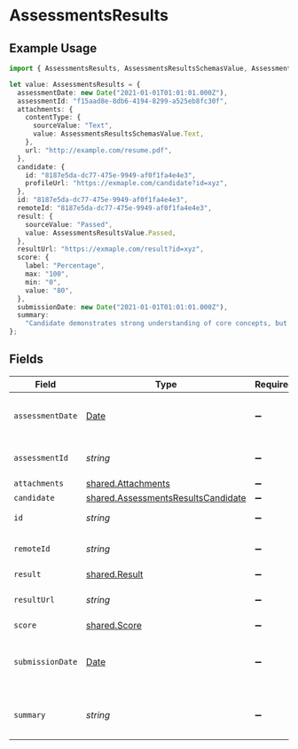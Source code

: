# AssessmentsResults

## Example Usage

```typescript
import { AssessmentsResults, AssessmentsResultsSchemasValue, AssessmentsResultsValue } from "@stackone/stackone-client-ts/sdk/models/shared";

let value: AssessmentsResults = {
  assessmentDate: new Date("2021-01-01T01:01:01.000Z"),
  assessmentId: "f15aad8e-8db6-4194-8299-a525eb8fc30f",
  attachments: {
    contentType: {
      sourceValue: "Text",
      value: AssessmentsResultsSchemasValue.Text,
    },
    url: "http://example.com/resume.pdf",
  },
  candidate: {
    id: "8187e5da-dc77-475e-9949-af0f1fa4e4e3",
    profileUrl: "https://exmaple.com/candidate?id=xyz",
  },
  id: "8187e5da-dc77-475e-9949-af0f1fa4e4e3",
  remoteId: "8187e5da-dc77-475e-9949-af0f1fa4e4e3",
  result: {
    sourceValue: "Passed",
    value: AssessmentsResultsValue.Passed,
  },
  resultUrl: "https://exmaple.com/result?id=xyz",
  score: {
    label: "Percentage",
    max: "100",
    min: "0",
    value: "80",
  },
  submissionDate: new Date("2021-01-01T01:01:01.000Z"),
  summary:
    "Candidate demonstrates strong understanding of core concepts, but struggles with application",
};
```

## Fields

| Field                                                                                           | Type                                                                                            | Required                                                                                        | Description                                                                                     | Example                                                                                         |
| ----------------------------------------------------------------------------------------------- | ----------------------------------------------------------------------------------------------- | ----------------------------------------------------------------------------------------------- | ----------------------------------------------------------------------------------------------- | ----------------------------------------------------------------------------------------------- |
| `assessmentDate`                                                                                | [Date](https://developer.mozilla.org/en-US/docs/Web/JavaScript/Reference/Global_Objects/Date)   | :heavy_minus_sign:                                                                              | The start date of the candidate assessment                                                      | 2021-01-01T01:01:01.000Z                                                                        |
| `assessmentId`                                                                                  | *string*                                                                                        | :heavy_minus_sign:                                                                              | The id of the candidate assessment                                                              | f15aad8e-8db6-4194-8299-a525eb8fc30f                                                            |
| `attachments`                                                                                   | [shared.Attachments](../../../sdk/models/shared/attachments.md)                                 | :heavy_minus_sign:                                                                              | N/A                                                                                             |                                                                                                 |
| `candidate`                                                                                     | [shared.AssessmentsResultsCandidate](../../../sdk/models/shared/assessmentsresultscandidate.md) | :heavy_minus_sign:                                                                              | N/A                                                                                             |                                                                                                 |
| `id`                                                                                            | *string*                                                                                        | :heavy_minus_sign:                                                                              | Unique identifier                                                                               | 8187e5da-dc77-475e-9949-af0f1fa4e4e3                                                            |
| `remoteId`                                                                                      | *string*                                                                                        | :heavy_minus_sign:                                                                              | Provider's unique identifier                                                                    | 8187e5da-dc77-475e-9949-af0f1fa4e4e3                                                            |
| `result`                                                                                        | [shared.Result](../../../sdk/models/shared/result.md)                                           | :heavy_minus_sign:                                                                              | N/A                                                                                             |                                                                                                 |
| `resultUrl`                                                                                     | *string*                                                                                        | :heavy_minus_sign:                                                                              | The assessment`s result url                                                                     | https://exmaple.com/result?id=xyz                                                               |
| `score`                                                                                         | [shared.Score](../../../sdk/models/shared/score.md)                                             | :heavy_minus_sign:                                                                              | N/A                                                                                             |                                                                                                 |
| `submissionDate`                                                                                | [Date](https://developer.mozilla.org/en-US/docs/Web/JavaScript/Reference/Global_Objects/Date)   | :heavy_minus_sign:                                                                              | The submission date of the candidate assessment                                                 | 2021-01-01T01:01:01.000Z                                                                        |
| `summary`                                                                                       | *string*                                                                                        | :heavy_minus_sign:                                                                              | The summary about the result of the assessments                                                 | Candidate demonstrates strong understanding of core concepts, but struggles with application    |
